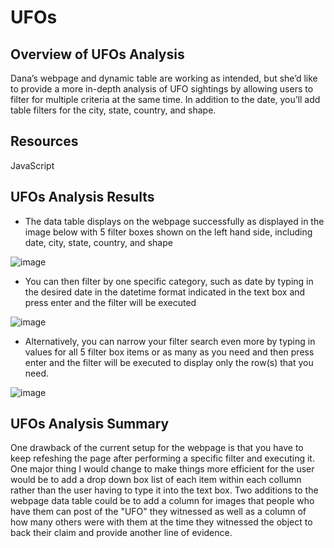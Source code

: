 # UFOs

## Overview of UFOs Analysis
Dana’s webpage and dynamic table are working as intended, but she’d like to provide a more in-depth analysis of UFO sightings by allowing users to filter for multiple criteria at the same time. In addition to the date, you’ll add table filters for the city, state, country, and shape.

## Resources
JavaScript

## UFOs Analysis Results

- The data table displays on the webpage successfully as displayed in the image below with 5 filter boxes shown on the left hand side, including date, city, state, country, and shape

![image](https://user-images.githubusercontent.com/70483866/99156647-29957300-2688-11eb-99aa-206537eb5a9e.png)

- You can then filter by one specific category, such as date by typing in the desired date in the datetime format indicated in the text box and press enter and the filter will be executed

![image](https://user-images.githubusercontent.com/70483866/99156598-d0c5da80-2687-11eb-9a84-863855957971.png)

- Alternatively, you can narrow your filter search even more by typing in values for all 5 filter box items or as many as you need and then press enter and the filter will be executed to display only the row(s) that you need.

![image](https://user-images.githubusercontent.com/70483866/99156629-07035a00-2688-11eb-9717-21a2a20fe017.png)

      
## UFOs Analysis Summary

One drawback of the current setup for the webpage is that you have to keep refeshing the page after performing a specific filter and executing it. One major thing I would change to make things more efficient for the user would be to add a drop down box list of each item within each collumn rather than the user having to type it into the text box. Two additions to the webpage data table could be to add a column for images that people who have them can post of the "UFO" they witnessed as well as a column of how many others were with them at the time they witnessed the object to back their claim and provide another line of evidence.

